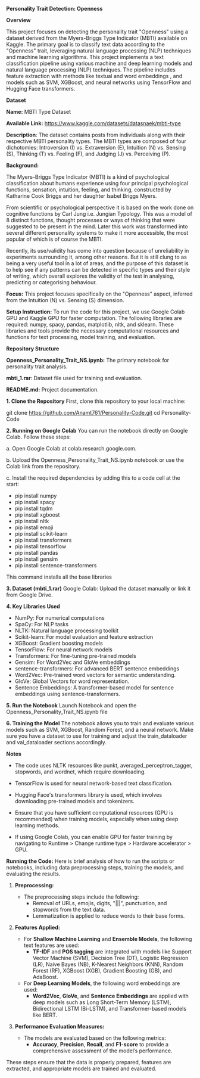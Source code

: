 **Personality Trait Detection: Openness**

**Overview**

This project focuses on detecting the personality trait "Openness" using a dataset derived from the Myers-Briggs Type Indicator (MBTI) available on Kaggle. 
The primary goal is to classify text data according to the "Openness" trait, leveraging natural language processing (NLP) techniques and machine learning algorithms.
This project implements a text classification pipeline using various machine and deep learning models and natural language processing (NLP) techniques. The pipeline includes feature extraction with methods like textual and word embeddings , and models such as SVM, XGBoost, and neural networks using TensorFlow and Hugging Face transformers.

**Dataset**

**Name:** MBTI Type Dataset

**Available Link:** https://www.kaggle.com/datasets/datasnaek/mbti-type

**Description**: The dataset contains posts from individuals along with their respective MBTI personality types. The MBTI types are composed of four dichotomies: Introversion (I) vs. Extraversion (E), Intuition (N) vs. Sensing (S), Thinking (T) vs. Feeling (F), and Judging (J) vs. Perceiving (P).

**Background:**

The Myers–Briggs Type Indicator (MBTI) is a kind of psychological classification about humans experience using four principal psychological functions, sensation, intuition, feeling, and thinking, constructed by Katharine Cook Briggs and her daughter Isabel Briggs Myers.

From scientific or psychological perspective it is based on the work done on cognitive functions by Carl Jung i.e. Jungian Typology. This was a model of 8 distinct functions, thought processes or ways of thinking that were suggested to be present in the mind. Later this work was transformed into several different personality systems to make it more accessible, the most popular of which is of course the MBTI.

Recently, its use/validity has come into question because of unreliability in experiments surrounding it, among other reasons. But it is still clung to as being a very useful tool in a lot of areas, and the purpose of this dataset is to help see if any patterns can be detected in specific types and their style of writing, which overall explores the validity of the test in analysing, predicting or categorising behaviour.

**Focus:** This project focuses specifically on the "Openness" aspect, inferred from the Intuition (N) vs. Sensing (S) dimension.

**Setup Instruction:**  To run the code for this project, we use Google Colab GPU and Kaggle GPU for faster computation. The following libraries are required: numpy, spacy, pandas, matplotlib, nltk, and sklearn. These libraries and tools provide the necessary computational resources and functions for text processing, model training, and evaluation.

**Repository Structure**

**Openness_Personality_Trait_NS.ipynb:** The primary notebook for personality trait analysis.

**mbti_1.rar**: Dataset file used for training and evaluation.

**README.md:** Project documentation.

**1. Clone the Repository**
First, clone this repository to your local machine:

git clone https://github.com/Anamt761/Personality-Code.git
cd Personality-Code

**2. Running on Google Colab**
You can run the notebook directly on Google Colab. Follow these steps:

a. Open Google Colab at colab.research.google.com.

b. Upload the Openness_Personality_Trait_NS.ipynb notebook or use the Colab link from the repository.

c. Install the required dependencies by adding this to a code cell at the start:

- pip install numpy
- pip install spacy
- pip install tqdm
- pip install xgboost
- pip install nltk
- pip install emoji
- pip install scikit-learn
- pip install transformers
- pip install tensorflow
- pip install pandas
- pip install gensim
- pip install sentence-transformers

This command installs all the base libraries
  
**3. Dataset (mbti_1.rar)**
Google Colab: Upload the dataset manually or link it from Google Drive.

**4. Key Libraries Used**

- NumPy: For numerical computations
- SpaCy: For NLP tasks
- NLTK: Natural language processing toolkit
- Scikit-learn: For model evaluation and feature extraction
- XGBoost: Gradient boosting models
- TensorFlow: For neural network models
- Transformers: For fine-tuning pre-trained models
- Gensim: For Word2Vec and GloVe embeddings
- sentence-transformers: For advanced BERT sentence embeddings
- Word2Vec: Pre-trained word vectors for semantic understanding.
- GloVe: Global Vectors for word representation.
- Sentence Embeddings: A transformer-based model for sentence embeddings using sentence-transformers.

**5. Run the Notebook**
Launch Notebook and open the Openness_Personality_Trait_NS.ipynb file

**6. Training the Model**
The notebook allows you to train and evaluate various models such as SVM, XGBoost, Random Forest, and a neural network. Make sure you have a dataset to use for training and adjust the train_dataloader and val_dataloader sections accordingly.

**Notes**

- The code uses NLTK resources like punkt, averaged_perceptron_tagger, stopwords, and wordnet, which require downloading.

- TensorFlow is used for neural network-based text classification.

- Hugging Face's transformers library is used, which involves downloading pre-trained models and tokenizers.

- Ensure that you have sufficient computational resources (GPU is recommended) when training models, especially when using deep learning methods.

- If using Google Colab, you can enable GPU for faster training by navigating to Runtime > Change runtime type > Hardware accelerator > GPU.

**Running the Code:**
Here is brief analysis of how to run the scripts or notebooks, including data preprocessing steps, training the models, and evaluating the results.

1. **Preprocessing:**
   - The preprocessing steps include the following:
     - Removal of URLs, emojis, digits, "|||", punctuation, and stopwords from the text data.
     - Lemmatization is applied to reduce words to their base forms.
  
2. **Features Applied:**
   - For **Shallow Machine Learning** and **Ensemble Models**, the following text features are used:
     - **TF-IDF** and **POS tagging** are integrated with models like Support Vector Machine (SVM), Decision Tree (DT), Logistic Regression (LR), Naive Bayes (NB), K-Nearest Neighbors (KNN), Random Forest (RF), XGBoost (XGB), Gradient Boosting (GB), and AdaBoost.
   - For **Deep Learning Models**, the following word embeddings are used:
     - **Word2Vec**, **GloVe**, and **Sentence Embeddings** are applied with deep models such as Long Short-Term Memory (LSTM), Bidirectional LSTM (Bi-LSTM), and Transformer-based models like BERT.

3. **Performance Evaluation Measures:**
   - The models are evaluated based on the following metrics:
     - **Accuracy**, **Precision**, **Recall**, and **F1-score** to provide a comprehensive assessment of the model’s performance.

These steps ensure that the data is properly prepared, features are extracted, and appropriate models are trained and evaluated.


